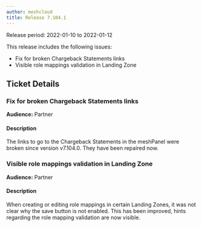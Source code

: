 ```yaml
---
author: meshcloud
title: Release 7.104.1
---
```


Release period: 2022-01-10 to 2022-01-12

This release includes the following issues:
* Fix for broken Chargeback Statements links
* Visible role mappings validation in Landing Zone
<!--truncate-->

## Ticket Details
### Fix for broken Chargeback Statements links
**Audience:** Partner<br>

#### Description
The links to go to the Chargeback Statements in the meshPanel 
were broken since version v7.104.0. They have been repaired now.

### Visible role mappings validation in Landing Zone
**Audience:** Partner<br>

#### Description
When creating or editing role mappings in certain Landing Zones, it was not clear why the save button is not enabled. This has been improved, hints regarding the role mapping validation are now visible.

